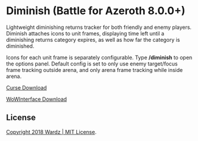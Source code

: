 # Diminish (Battle for Azeroth 8.0.0+)
Lightweight diminishing returns tracker for both friendly and enemy players.
Diminish attaches icons to unit frames, displaying time left until a diminishing returns category expires,
as well as how far the category is diminished.

Icons for each unit frame is separately configurable. Type **/diminish** to open the options panel.
Default config is set to only use enemy target/focus frame tracking outside arena, and only arena frame tracking while inside arena.


[Curse Download](https://www.curseforge.com/wow/addons/diminish)


[WoWInterface Download](https://www.wowinterface.com/downloads/info23628-DiminishDRTracker.html)

## License
[Copyright 2018 Wardz | MIT License](https://opensource.org/licenses/mit-license.php).
